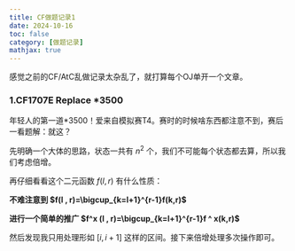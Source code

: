 ```yaml
---
title: CF做题记录1
date: 2024-10-16
toc: false
category: [做题记录]
mathjax: true
---
```


感觉之前的CF/AtC乱做记录太杂乱了，就打算每个OJ单开一个文章。

### 1.CF1707E Replace *3500

年轻人的第一道*3500！爱来自模拟赛T4。赛时的时候啥东西都注意不到，赛后一看题解：就这？

先明确一个大体的思路，状态一共有 $n^2$ 个，我们不可能每个状态都去算，所以我们考虑倍增。

再仔细看看这个二元函数 $f(l,r)$ 有什么性质：

**不难注意到 $f(l , r)=\bigcup_{k=l+1}^{r-1}f(k,r)$** 

**进行一个简单的推广 $f^x (l , r)=\bigcup_{k=l+1}^{r-1}f ^ x(k,r)$**

然后发现我只用处理形如 $[i,i+1]$ 这样的区间。接下来倍增处理多次操作即可。
